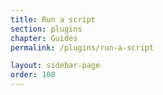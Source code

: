 ```yaml
---
title: Run a script
section: plugins
chapter: Guides
permalink: /plugins/run-a-script

layout: sidebar-page
order: 100
---
```


